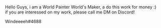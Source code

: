 Hello Guys, i am a World Painter World's Maker, a do this work for money :)
if you are interessed on my work, please call me DM on Discord!

Windeeeeh#4688
